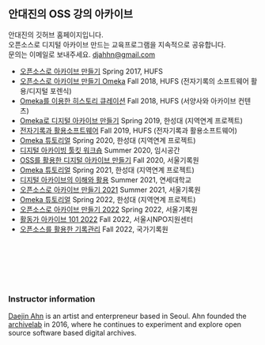 ## 안대진의 OSS 강의 아카이브

안대진의 깃허브 홈페이지입니다. <br>
오픈소스로 디지털 아카이브 만드는 교육프로그램을 지속적으로 공유합니다. <br>
문의는 이메일로 보내주세요. djahhn@gmail.com <br>
- [오픈소스로 아카이브 만들기](https://ahhn.github.io/oss)  Spring 2017, HUFS
- [오픈소스로 아카이브 만들기 Omeka](https://ahhn.github.io/2018Omeka)  Fall 2018, HUFS (전자기록의 소프트웨어 활용/디지털 포렌식)
- [Omeka를 이용한 히스토리 큐레이션](https://ahhn.github.io/2018Omeka2)  Fall 2018, HUFS (서양사와 아카이브 컨텐츠)
- [Omeka로 디지털 아카이브 만들기](https://ahhn.github.io/2019Omeka)  Spring 2019, 한성대 (지역연계 프로젝트)
- [전자기록과 활용소프트웨어](https://ahhn.github.io/2019oss)  Fall 2019, HUFS (전자기록과 활용소프트웨어)
- [Omeka 튜토리얼](https://ahhn.github.io/2020oss)  Spring 2020, 한성대 (지역연계 프로젝트)
- [디지털 아카이빙 툴킷 워크숍](https://ahhn.github.io/2020imsi)  Summer 2020, 임시공간
- [OSS를 활용한 디지털 아카이브 만들기](https://ahhn.github.io/2020seoul)  Fall 2020, 서울기록원
- [Omeka 튜토리얼](https://ahhn.github.io/2021oss)  Spring 2021, 한성대 (지역연계 프로젝트)
- [디지털 아카이브의 이해와 활용](https://achieved-pamphlet-53f.notion.site/711be31ed3a348818f4f6d9fcac00c16) Summer 2021, 연세대학교
- [오픈소스로 아카이브 만들기 2021](https://archivelab.co.kr/afb6f28e3fa64de1b6fc0f39a5e8ed00) Summer 2021, 서울기록원
- [Omeka 튜토리얼](https://ahhn.github.io/2022oss)  Spring 2022, 한성대 (지역연계 프로젝트)
- [오픈소스로 아카이브 만들기 2022](https://www.notion.so/2022-4230ba5913f247ec8362a960a72010c7) Spring 2022, 서울기록원
- [활동가 아카이브 101 2022](https://archivelab.co.kr/101-a1fd43be629b452d803d4e7131445ee4) Fall 2022, 서울시NPO지원센터
- [오픈소스를 활용한 기록관리](https://www.notion.so/e1bbad3fffa14347a1cf7848b3d60f87) Fall 2022, 국가기록원



<br><br><br><br><br>

### Instructor information
 
[Daejin Ahn](https://www.instagram.com/djahhn/) is an artist and enterpreneur based in Seoul. Ahn founded the [archivelab](http://archivelab.co.kr) in 2016, where he continues to experiment and explore open source software based digital archives. 
